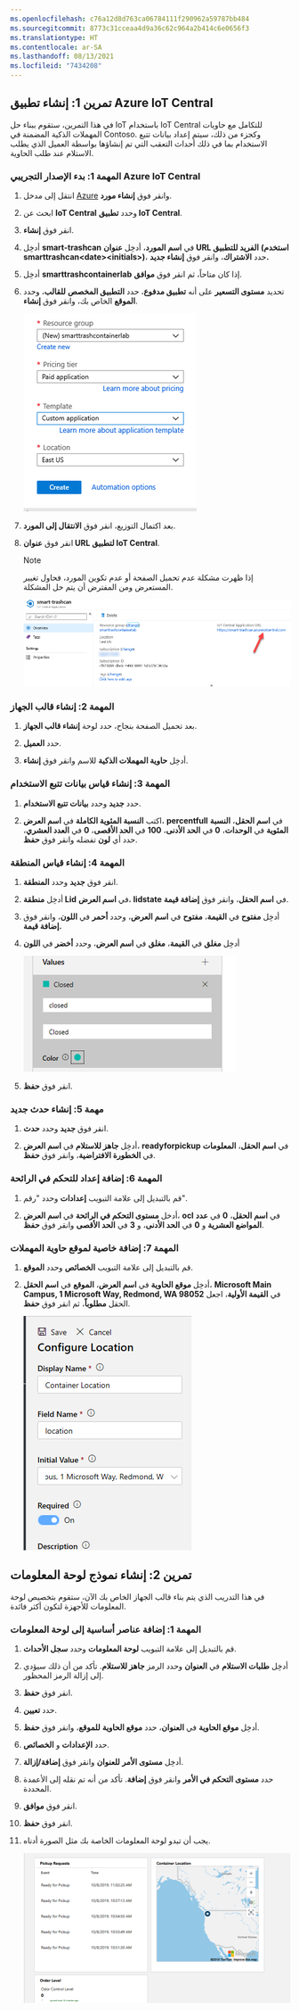 ```yaml
---
ms.openlocfilehash: c76a12d8d763ca06784111f290962a59787bb484
ms.sourcegitcommit: 8773c31cceaa4d9a36c62c964a2b414c6e0656f3
ms.translationtype: HT
ms.contentlocale: ar-SA
ms.lasthandoff: 08/13/2021
ms.locfileid: "7434208"
---
```

## <a name="exercise-1-create-azure-iot-central-application"></a>تمرين 1: إنشاء تطبيق Azure IoT Central 

في هذا التمرين، ستقوم ببناء حل IoT باستخدام IoT Central للتكامل مع حاويات المهملات الذكية المضمنة في Contoso. وكجزء من ذلك، سيتم إعداد بيانات تتبع الاستخدام بما في ذلك أحداث التعقب التي تم إنشاؤها بواسطة العميل الذي يطلب الاستلام عند طلب الحاوية.

### <a name="task-1-start-azure-iot-central-trial"></a>المهمة 1: بدء الإصدار التجريبي Azure IoT Central

1.  انتقل إلى مدخل [Azure](https://portal.azure.com/?azure-portal=true) وانقر فوق **إنشاء مورد**.

1.  ابحث عن **IoT Central** وحدد **تطبيق IoT Central**.

1.  انقر فوق **إنشاء**.

1.  أدخِل **smart-trashcan** في **اسم المورد**، أدخِل **عنوان URL الفريد للتطبيق** **(استخدم smarttrashcan\<date\>\<initials\>)**، حدد **الاشتراك**، وانقر فوق **إنشاء جديد.**

1.  أدخِل **smarttrashcontainerlab** إذا كان متاحاً، ثم انقر فوق **موافق**.

1.  تحديد **مستوى التسعير** على أنه **تطبيق مدفوع**، حدد **التطبيق المخصص** **للقالب**، وحدد **الموقع** الخاص بك، وانقر فوق **إنشاء**.

    ![لقطة شاشة لمجموعة الموارد، وفئة التسعير، والقالب، وتفاصيل الموقع باستخدام الزر إنشاء.](../media/tier-template-location.png)

1.  بعد اكتمال التوزيع، انقر فوق **الانتقال إلى المورد**.

1.  انقر فوق **عنوان URL لتطبيق IoT Central**.

    > [!NOTE]
    > إذا ظهرت مشكلة عدم تحميل الصفحة أو عدم تكوين المورد، فحاول تغيير المستعرض ومن المفترض أن يتم حل المشكلة.

    ![لقطة شاشة لعنوان URL لتطبيق IoT Central.](../media/iot-central-app-url.png)

### <a name="task-2-create-the-device-template"></a>المهمة 2: إنشاء قالب الجهاز

1.  بعد تحميل الصفحة بنجاح، حدد لوحة **إنشاء قالب الجهاز**.

1.  حدد **العميل**.

1.  أدخِل **حاوية المهملات الذكية** للاسم وانقر فوق **إنشاء**.

### <a name="task-3-create-telemetry-measurement"></a>المهمة 3: إنشاء قياس بيانات تتبع الاستخدام

1.  حدد **جديد** وحدد **بيانات تتبع الاستخدام**.

1.  اكتب **النسبة المئوية الكاملة** في **اسم العرض**، **percentfull** في **اسم الحقل**، **النسبة المئوية** في **الوحدات**، **0** في **الحد الأدنى**، **100** في **الحد الأقصى**، **0** في **العدد العشري**، حدد أي **لون** تفضله وانقر فوق **حفظ**.

### <a name="task-4-create-state-measurement"></a>المهمة 4: إنشاء قياس المنطقة

1.  انقر فوق **جديد** وحدد **المنطقة‏‎**.

1.  أدخِل **منطقة Lid** في **اسم العرض**، **lidstate** في **اسم الحقل**، وانقر فوق **إضافة قيمة**.

1.  أدخِل **مفتوح** في **القيمة**، **مفتوح** في **اسم العرض**، وحدد **أحمر** في **اللون**، وانقر فوق **إضافة قيمة.**

1.  أدخِل **مغلق** في **القيمة**، **مغلق** في **اسم العرض**، وحدد **أخضر** في **اللون**

    ![لقطة شاشة لإدخال مغلق للقيمة، ومغلق لاسم العرض، وأخضر للون.](../media/value-display-name-color.png)

1.  انقر فوق **حفظ**.

### <a name="task-5-create-new-event"></a>مهمة 5: إنشاء حدث جديد

1.  انقر فوق **جديد** وحدد **حدث‎**.

1.  أدخِل **جاهز للاستلام** في **اسم العرض**، **readyforpickup** في **اسم الحقل**، **المعلومات** في **الخطورة الافتراضية**، وانقر فوق **حفظ**.

### <a name="task-6-add-setting-for-odor-control"></a>المهمة 6: إضافة إعداد للتحكم في الرائحة

1.  قم بالتبديل إلى علامة التبويب **إعدادات** وحدد "رقم".

1.  أدخل **مستوى التحكم في الرائحة** في **اسم العرض**، **ocl** في **اسم الحقل**، **0** في **عدد المواضع العشرية** و **0** في **الحد الأدنى**، و **3** في **الحد الأقصى** وانقر فوق **حفظ**.

### <a name="task-7-add-property-for-trash-container-location"></a>المهمة 7: إضافة خاصية لموقع حاوية المهملات

1.  قم بالتبديل إلى علامة التبويب **الخصائص** وحدد **الموقع**.

1.  أدخِل **موقع الحاوية** في **اسم العرض**، **الموقع** في **اسم الحقل**، **Microsoft Main Campus, 1 Microsoft Way, Redmond, WA 98052** في **القيمة الأولية**، اجعل الحقل **مطلوباً**، ثم انقر فوق **حفظ**.

    ![لقطة شاشة لتفاصيل تكوين الموقع.](../media/configure-location.png)

## <a name="exercise-2-build-sample-dashboard"></a>تمرين 2: إنشاء نموذج لوحة المعلومات 

في هذا التدريب الذي يتم بناء قالب الجهاز الخاص بك الآن، ستقوم بتخصيص لوحة المعلومات للأجهزة لتكون أكثر فائدة.

### <a name="task-1-add-basic-elements-to-the-dashboard"></a>المهمة 1: إضافة عناصر أساسية إلى لوحة المعلومات

1.  قم بالتبديل إلى علامة التبويب **لوحة المعلومات** وحدد **سجل الأحداث**.

1.  أدخِل **طلبات الاستلام** في **العنوان** وحدد الرمز **جاهز للاستلام**. تأكد من أن ذلك سيؤدي إلى إزالة الرمز المحظور.

1.  انقر فوق **حفظ**.

1.  حدد **تعيين**.

1.  أدخِل **موقع الحاوية** في **العنوان**، حدد **موقع الحاوية** **للموقع**، وانقر فوق **حفظ**.

1.  حدد **الإعدادات** و **الخصائص**.

1.  أدخِل **مستوى الأمر** **للعنوان** وانقر فوق **إضافة/إزالة**.

1. حدد **مستوى التحكم في الأمر** وانقر فوق **إضافة**. تأكد من أنه تم نقله إلى الأعمدة المحددة.

1. انقر فوق **موافق**.

1. انقر فوق **حفظ**.

1. يجب أن تبدو لوحة المعلومات الخاصة بك مثل الصورة أدناه.

    ![لقطة شاشة للوحة المعلومات بطلبات الاستلام وموقع الحاوية وتفاصيل مستوى الطلب.](../media/dashboard.png)
